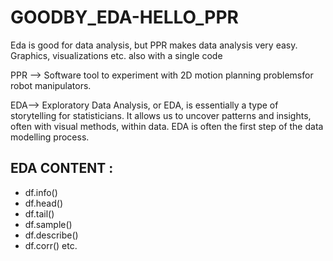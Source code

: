 # GOODBY_EDA-HELLO_PPR

Eda is good for data analysis, but PPR makes data analysis very easy. Graphics, visualizations etc. also with a single code

PPR --> Software tool to experiment with 2D motion planning problemsfor robot manipulators.

EDA--> Exploratory Data Analysis, or EDA, is essentially a type of storytelling for statisticians. It allows us to uncover patterns and insights, often with visual methods, within data. EDA is often the first step of the data modelling process.

## EDA CONTENT :
  - df.info()
  - df.head()
  - df.tail()
  - df.sample()
  - df.describe()
  - df.corr() etc.
